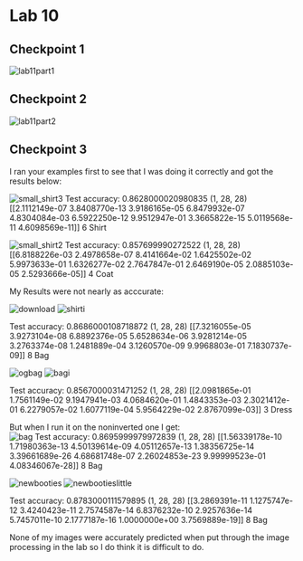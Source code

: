 # Lab 10

## Checkpoint 1
![lab11part1](https://user-images.githubusercontent.com/44532905/162596188-12bd8453-4b38-472d-bd8d-f7181ed894ab.PNG)

## Checkpoint 2
![lab11part2](https://user-images.githubusercontent.com/44532905/162596202-a88e144a-e55b-444a-a533-55e3c21cb0d8.PNG)

## Checkpoint 3 
I ran your examples first to see that I was doing it correctly and got the results below:  

![small_shirt3](https://user-images.githubusercontent.com/44532905/162596217-9e01cccd-9579-455e-b1d9-00e09903e571.png)
Test accuracy: 0.8628000020980835
(1, 28, 28)
[[2.1112149e-07 3.8408770e-13 3.9186165e-05 6.8479932e-07 4.8304084e-03
  6.5922250e-12 9.9512947e-01 3.3665822e-15 5.0119568e-11 4.6098569e-11]]
6
Shirt  

![small_shirt2](https://user-images.githubusercontent.com/44532905/162596223-6e93c521-aedf-427a-8597-2e1b3c9cbcd3.png)
Test accuracy: 0.857699990272522
(1, 28, 28)
[[6.8188226e-03 2.4978658e-07 8.4141664e-02 1.6425502e-02 5.9973633e-01
  1.6326277e-02 2.7647847e-01 2.6469190e-05 2.0885103e-05 2.5293666e-05]]
4
Coat

My Results were not nearly as acccurate:  

![download](https://user-images.githubusercontent.com/44532905/162596234-9aea349c-19ce-41ce-96dd-127fd6cb355d.jpg)
![shirti](https://user-images.githubusercontent.com/44532905/162596237-6b62752b-3f8a-4be9-a15a-5293403ba1d6.jpg)

Test accuracy: 0.8686000108718872
(1, 28, 28)
[[7.3216055e-05 3.9273104e-08 6.8892376e-05 5.6528634e-06 3.9281214e-05
  3.2763374e-08 1.2481889e-04 3.1260570e-09 9.9968803e-01 7.1830737e-09]]
8
Bag

![ogbag](https://user-images.githubusercontent.com/44532905/162596243-958c18ad-40d9-4a73-8772-36cf61240315.jpg)
![bagi](https://user-images.githubusercontent.com/44532905/162596246-7562417a-1e68-4f0d-80a0-d5d115ee0698.png)

Test accuracy: 0.8567000031471252
(1, 28, 28)
[[2.0981865e-01 1.7561149e-02 9.1947941e-03 4.0684620e-01 1.4843353e-03
  2.3021412e-01 6.2279057e-02 1.6077119e-04 5.9564229e-02 2.8767099e-03]]
3
Dress

  
But when I run it on the noninverted one I get:  
![bag](https://user-images.githubusercontent.com/44532905/162596364-fa2996a4-64c6-4364-ab73-e217de369c3f.png)
Test accuracy: 0.8695999979972839
(1, 28, 28)
[[1.56339178e-10 1.71980363e-13 4.50139614e-09 4.05112657e-13
  1.38356725e-14 3.39661689e-26 4.68681748e-07 2.26024853e-23
  9.99999523e-01 4.08346067e-28]]
8
Bag

![newbooties](https://user-images.githubusercontent.com/44532905/162596253-f35f5782-a4c2-434f-9182-36de4fb9c5d0.jpg)
![newbootieslittle](https://user-images.githubusercontent.com/44532905/162596256-089cbcd8-195a-4f39-8ad0-95063d9eff28.jpg)

Test accuracy: 0.8783000111579895
(1, 28, 28)
[[3.2869391e-11 1.1275747e-12 3.4240423e-11 2.7574587e-14 6.8376232e-10
  2.9257636e-14 5.7457011e-10 2.1777187e-16 1.0000000e+00 3.7569889e-19]]
8
Bag

None of my images were accurately predicted when put through the image processing in the lab so I do think it is difficult to do.
